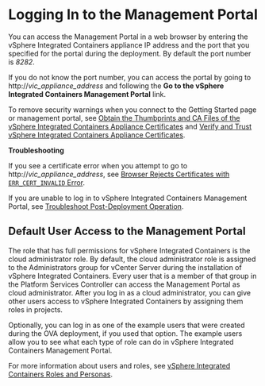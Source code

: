 # Logging In to the Management Portal #

You can access the Management Portal in a web browser by entering the vSphere Integrated Containers appliance IP address and the port that you specified for the portal during the deployment. By default the port number is *8282*.

If you do not know the port number, you can access the portal by going to http://<i>vic_appliance_address</i> and following the **Go to the vSphere Integrated Containers Management Portal** link.

To remove security warnings when you connect to the Getting Started page or management portal, see [Obtain the Thumbprints and CA Files of the vSphere Integrated Containers Appliance Certificates](../vic_vsphere_admin/obtain_appliance_certs.md) and [Verify and Trust vSphere Integrated Containers Appliance Certificates](trust_vic_certs.md).

**Troubleshooting**

If you see a certificate error when you attempt to go to http://<i>vic_appliance_address</i>, see [Browser Rejects Certificates with `ERR_CERT_INVALID` Error](../vic_vsphere_admin/ts_cert_error.md).

If you are unable to log in to vSphere Integrated Containers Management Portal, see [Troubleshoot Post-Deployment Operation](../vic_vsphere_admin/ts_post_deployment_op.md). 

## Default User Access to the Management Portal ##

The role that has full permissions for vSphere Integrated Containers is the cloud administrator role. 
By default, the cloud administrator role is assigned to the Administrators group for vCenter Server during the installation of vSphere Integrated Containers. Every user that is a member of that group in the Platform Services Controller can access the Management Portal as cloud administrator. After you log in as a cloud administrator, you can give other users access to vSphere Integrated Containers by assigning them roles in projects.

Optionally, you can log in as one of the example users that were created during the OVA deployment, if you used that option. The example users allow you to see what each type of role can do in vSphere Integrated Containers Management Portal.

For more information about users and roles, see [vSphere Integrated Containers Roles and Personas](../vic_overview/roles_and_personas.md).
